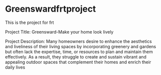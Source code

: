 # Greenswardfrtproject
This is the project for frt

Project Title:
Greensward-Make your home look lively

Project Description:
Many homeowners desire to enhance the aesthetics and liveliness of their living spaces by incorporating greenery and gardens but often lack the expertise, time, or resources to plan and maintain them effectively. As a result, they struggle to create and sustain vibrant and appealing outdoor spaces that complement their homes and enrich their daily lives
